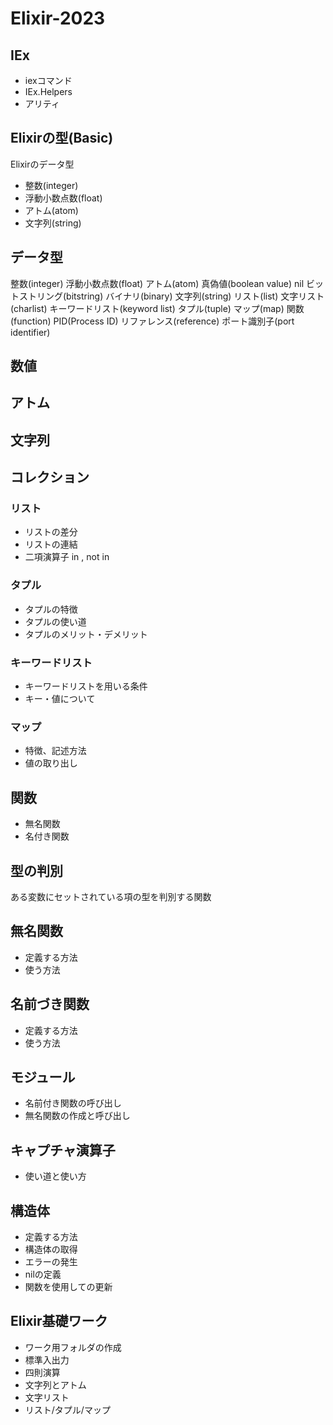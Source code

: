 # Elixir-2023

## IEx
* iexコマンド
* IEx.Helpers
* アリティ

## Elixirの型(Basic)
Elixirのデータ型
* 整数(integer)
* 浮動小数点数(float)
* アトム(atom)
* 文字列(string)

## データ型
整数(integer)
浮動小数点数(float)
アトム(atom)
真偽値(boolean value)
nil
ビットストリング(bitstring)
バイナリ(binary)
文字列(string)
リスト(list)
文字リスト(charlist)
キーワードリスト(keyword list)
タプル(tuple)
マップ(map)
関数(function)
PID(Process ID)
リファレンス(reference)
ポート識別子(port identifier)

## 数値

## アトム

## 文字列

## コレクション
### リスト
* リストの差分
* リストの連結
* 二項演算子 in , not in

### タプル
* タプルの特徴
* タプルの使い道
* タプルのメリット・デメリット

### キーワードリスト
* キーワードリストを用いる条件
* キー・値について

### マップ
* 特徴、記述方法
* 値の取り出し

## 関数
* 無名関数
* 名付き関数

## 型の判別
ある変数にセットされている項の型を判別する関数

## 無名関数
* 定義する方法
* 使う方法

## 名前づき関数
* 定義する方法
* 使う方法

## モジュール
* 名前付き関数の呼び出し
* 無名関数の作成と呼び出し

## キャプチャ演算子
* 使い道と使い方

## 構造体
* 定義する方法
* 構造体の取得
* エラーの発生
* nilの定義
* 関数を使用しての更新

## Elixir基礎ワーク
* ワーク用フォルダの作成
* 標準入出力
* 四則演算
* 文字列とアトム
* 文字リスト
* リスト/タプル/マップ
